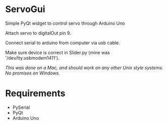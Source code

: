 # ServoGui
Simple PyQt widget to control servo through Arduino Uno

Attach servo to digitalOut pin 9.

Connect serial to arduino from computer via usb cable.

Make sure device is correct in Slider.py (mine was '/dev/tty.usbmodem1411').

*This was done on a Mac, and should work on any other Unix style systems. No promises on Windows.*

# Requirements
* PySerial
* PyQt
* Arduino Uno
